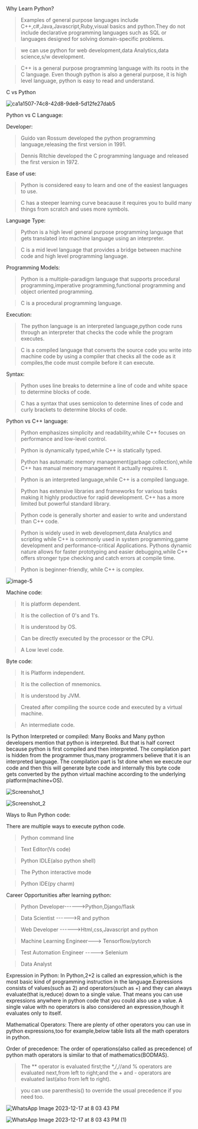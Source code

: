  Why Learn Python?

> Examples of general purpose languages include C++,c#,Java,Javascript,Ruby,visual basics and python.They do not include declarative programming languages such as SQL or languages designed for solving domain-specific problems.

> we can use python for web development,data Analytics,data science,s/w development.

> C++ is a general purpose programming language with its roots in the C language. Even though python is also a general purpose, it is high level language, python is easy to read and understand.

C vs Python

![ca1a1507-74c8-42d8-9de8-5d12fe27dab5](https://github.com/lekhanasarikonda/PYTHON-LANGUAGE/assets/134198650/ee10d7ac-828e-4f8f-919f-0363eb94749d)

Python vs C Language:

Developer: 

> Guido van Rossum developed the python programming language,releasing the first version in 1991.

> Dennis Ritchie developed the C programming language and released the first version in 1972.

Ease of use:

> Python is considered easy to learn and one of the easiest languages to use.

> C has a steeper learning curve beacause it requires you to build many things from scratch and uses more symbols.

Language Type:

> Python is a high level general purpose programming language that gets translated into machine language using an interpreter.

> C is a mid level language that provides a bridge between machine code and high level programming language.

Programming Models:

> Python is a multiple-paradigm language that supports procedural programming,imperative programming,functional programming and object oriented programming.

> C is a procedural programming language.

Execution:

> The python language is an interpreted language,python code runs through an interpreter that checks the code while the program executes.

> C is a compiled language that converts the source code you write into machine code by using a compiler that checks all the code as it compiles,the code must compile
before it can execute.

Syntax:

> Python uses line breaks to determine a line of code and white space to determine blocks of code.

> C has a syntax that uses semicolon to determine lines of code and curly brackets to determine blocks of code.

Python vs C++ language:

> Python emphasizes simplicity and readability,while C++ focuses on performance and low-level control.

> Python is dynamically typed,while C++ is statically typed.

> Python has automatic memory management(garbage collection),while C++ has manual memory management it actually requires it.

> Python is an interpreted language,while C++ is a compiled language.

> Python has extensive libraries and frameworks for various tasks making it highly productive for rapid development. C++  has a more limited but powerful standard library.

> Python code is generally shorter and easier to write and understand than C++ code.

> Python is widely used in web development,data Analytics and scripting while C++ is commonly used in system programming,game development and performance-critical Applications.
> Pythons dynamic nature allows for faster prototyping and easier debugging,while C++ offers stronger type checking and catch errors at compile time.

> Python is beginner-friendly, while C++ is complex.

![image-5](https://github.com/lekhanasarikonda/PYTHON-LANGUAGE/assets/134198650/8b48f0a2-1c63-4593-8e81-21a0f12a8af0)

Machine code:
>It is platform dependent.
 
>It is the collection of 0's and 1's.

>It is understood by OS.

>Can be directly executed by the processor or the CPU.

>A Low level code.

Byte code:
>It is Platform independent.

>It is the collection of mnemonics.

>It is understood by JVM.

>Created after compiling the source code and executed by a virtual machine.

>An intermediate code.

Is Python Interpreted or compiled:
Many Books and Many python developers mention that python is interpreted. But that is half correct because python is first compiled and then interpreted.
The compilation part is hidden from the programmer thus,many programmers believe that it is an interpreted language.
The compilation part is 1st done when we execute our code and then this will generate byte code and internally this byte code gets converted by the python virtual machine according to the underlying platform(machine+OS).

![Screenshot_1](https://github.com/lekhanasarikonda/PYTHON-LANGUAGE/assets/134198650/520c019d-759d-44dc-a3b9-b0fb75fcbf8b)

![Screenshot_2](https://github.com/lekhanasarikonda/PYTHON-LANGUAGE/assets/134198650/1d2461ec-a452-44c7-83b7-a61ed4606b63)

Ways to Run Python code:

There are multiple ways to execute python code.

>Python command line

>Text Editor(Vs code)

>Python IDLE(also python shell)

>The Python interactive mode

>Python IDE(py charm)

Career Opportunities after learning python:

> Python Developer------>Python,Django/flask

> Data Scientist  ------>R and python

> Web Developer   ------>Html,css,Javascript and python

> Machine Learning Engineer---> Tensorflow/pytorch

> Test Automation Engineer -----> Selenium

> Data Analyst

Expression in Python:
In Python,2+2 is called an expression,which is the most basic kind of programming  instruction in the  language.Expressions consists of values(such as 2) and operators(such as +) and they can always evaluate(that is,reduce) down to a single value.
That means you can use expressions anywhere in python code that you could also use a value. A single value with no operators is also considered an expression,though it evaluates only to itself.

Mathematical Operators:
There are plenty of other operators you can use in python expressions,too for example,below table lists all the math operators in python.
 
Order of precedence:
The order of operations(also called as precedence) of python math operators is similar to that of mathematics(BODMAS).

>The ** operator is evaluated first;the *,/,//and % operators are evaluated next,from left to right;and the + and - operators are evaluated last(also from left to right).

>you can use parenthesis() to override the usual precedence if you need too.

![WhatsApp Image 2023-12-17 at 8 03 43 PM](https://github.com/lekhanasarikonda/PYTHON-LANGUAGE/assets/134198650/ebf41876-bb69-464d-8411-3f573aed16c4)

![WhatsApp Image 2023-12-17 at 8 03 43 PM (1)](https://github.com/lekhanasarikonda/PYTHON-LANGUAGE/assets/134198650/4e0e023c-d76d-4f61-aabf-17c1e0a6ffad)















